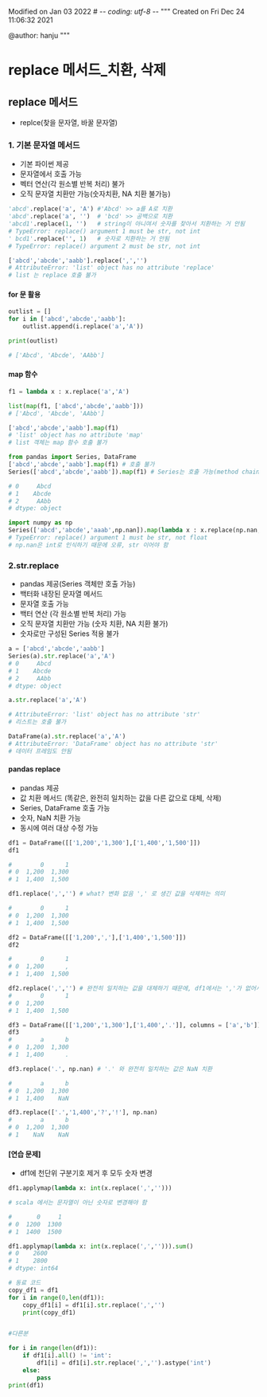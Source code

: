 Modified on Jan 03 2022
\# -*- coding: utf-8 -*-
"""
Created on Fri Dec 24 11:06:32 2021

@author: hanju
"""

# replace 메서드_치환, 삭제

## replace 메서드
- replce(찾을 문자열, 바꿀 문자열)

### 1. 기본 문자열 메서드
- 기본 파이썬 제공
- 문자열에서 호출 가능
- 벡터 연산(각 원소별 반복 처리) 불가
- 오직 문자열 치환만 가능(숫자치환, NA 치환 불가능)

```python
'abcd'.replace('a', 'A') #'Abcd' >> a를 A로 치환
'abcd'.replace('a', '')  # 'bcd' >> 공백으로 치환
'abcd1'.replace(1, '')   # string이 아니여서 숫자를 찾아서 치환하는 거 안됨
# TypeError: replace() argument 1 must be str, not int
' bcd1'.replace('', 1)   # 숫자로 치환하는 거 안됨
# TypeError: replace() argument 2 must be str, not int

['abcd','abcde','aabb'].replace(',','')
# AttributeError: 'list' object has no attribute 'replace'
# list 는 replace 호출 불가
```
#### for 문 활용
```python
outlist = []
for i in ['abcd','abcde','aabb']:
    outlist.append(i.replace('a','A'))

print(outlist)    

# ['Abcd', 'Abcde', 'AAbb']
```
#### map 함수
```python
f1 = lambda x : x.replace('a','A')

list(map(f1, ['abcd','abcde','aabb']))
# ['Abcd', 'Abcde', 'AAbb']

['abcd','abcde','aabb'].map(f1)
# 'list' object has no attribute 'map'
# list 객체는 map 함수 호출 불가

from pandas import Series, DataFrame
['abcd','abcde','aabb'].map(f1) # 호출 불가
Series(['abcd','abcde','aabb']).map(f1) # Series는 호출 가능(method chaining)

# 0     Abcd
# 1    Abcde
# 2     AAbb
# dtype: object

import numpy as np
Series(['abcd','abcde','aaab',np.nan]).map(lambda x : x.replace(np.nan, ''))
# TypeError: replace() argument 1 must be str, not float
# np.nan은 int로 인식하기 때문에 오류, str 이어야 함
```
### 2.str.replace
- pandas 제공(Series 객체만 호출 가능)
- 백터화 내장된 문자열 메서드
- 문자열 호출 가능
- 백터 연산 (각 원소별 반복 처리) 가능
- 오직 문자열 치환만 가능 (숫자 치환, NA 치환 불가)
- 숫자로만 구성된 Series 적용 불가
```python
a = ['abcd','abcde','aabb']
Series(a).str.replace('a','A')
# 0     Abcd
# 1    Abcde
# 2     AAbb
# dtype: object

a.str.replace('a','A')

# AttributeError: 'list' object has no attribute 'str'
# 리스트는 호출 불가

DataFrame(a).str.replace('a','A')
# AttributeError: 'DataFrame' object has no attribute 'str'
# 데이터 프레임도 안됨
```
#### pandas replace
- pandas 제공
- 값 치환 메서드 (똑같은, 완전히 일치하는 값을 다른 값으로 대체, 삭제)
- Series, DataFrame 호출 가능
- 숫자, NaN 치환 가능
- 동시에 여러 대상 수정 가능

```python
df1 = DataFrame([['1,200','1,300'],['1,400','1,500']])
df1

#        0      1
# 0  1,200  1,300
# 1  1,400  1,500

df1.replace(',','') # what? 변화 없음 ',' 로 생긴 값을 삭제하는 의미

#        0      1
# 0  1,200  1,300
# 1  1,400  1,500

df2 = DataFrame([['1,200',','],['1,400','1,500']])
df2

#        0      1
# 0  1,200      ,
# 1  1,400  1,500

df2.replace(',','') # 완전히 일치하는 값을 대체하기 때문에, df1에서는 ','가 없어서 인식 안됨
#        0      1
# 0  1,200       
# 1  1,400  1,500

df3 = DataFrame([['1,200','1,300'],['1,400','.']], columns = ['a','b'])
df3
#        a      b
# 0  1,200  1,300
# 1  1,400      .

df3.replace('.', np.nan) # '.' 와 완전히 일치하는 값은 NaN 치환

#        a      b
# 0  1,200  1,300
# 1  1,400    NaN

df3.replace(['.','1,400','?','!'], np.nan)
#        a      b
# 0  1,200  1,300
# 1    NaN    NaN
```
#### [연습 문제]
- df1에 천단위 구분기호 제거 후 모두 숫자 변경
```python
df1.applymap(lambda x: int(x.replace(',','')))

# scala 에서는 문자열이 아닌 숫자로 변경해야 함

#       0     1
# 0  1200  1300
# 1  1400  1500

df1.applymap(lambda x: int(x.replace(',',''))).sum()
# 0    2600
# 1    2800
# dtype: int64

# 동료 코드
copy_df1 = df1
for i in range(0,len(df1)):
    copy_df1[i] = df1[i].str.replace(',','')
    print(copy_df1)


#다른분

for i in range(len(df1)):
    if df1[i].all() != 'int':
        df1[i] = df1[i].str.replace(',','').astype('int')
    else:
        pass
print(df1)
```